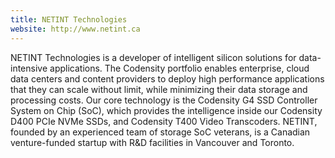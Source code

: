 ```yaml
---
title: NETINT Technologies
website: http://www.netint.ca
---
```


NETINT Technologies is a developer of intelligent silicon solutions for data-intensive applications. The Codensity portfolio enables enterprise, cloud data centers and content providers to deploy high performance applications that they can scale without limit, while minimizing their data storage and processing costs. Our core technology is the Codensity G4 SSD Controller System on Chip (SoC), which provides the intelligence inside our Codensity D400 PCIe NVMe SSDs, and Codensity T400 Video Transcoders. NETINT, founded by an experienced team of storage SoC veterans, is a Canadian venture-funded startup with R&D facilities in Vancouver and Toronto.
